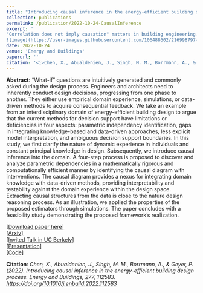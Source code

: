 ```yaml
---
title: "Introducing causal inference in the energy-efficient building design process"
collection: publications
permalink: /publication/2022-10-24-CausalInference
excerpt: '
"Correlation does not imply causation" matters in building engineering. A key step to construct data-driven methods from System 1 to System 2.
![image](https://user-images.githubusercontent.com/106488602/216998797-ed8c5609-d0df-4999-a83b-05530f3de1f6.png)'
date: 2022-10-24
venue: 'Energy and Buildings'
paperurl: ''
citation: '<i>Chen, X., Abualdenien, J., Singh, M. M., Borrmann, A., & Geyer, P. (2022). Introducing causal inference in the energy-efficient building design process. Energy and Buildings, 277, 112583. https://doi.org/10.1016/j.enbuild.2022.112583</i>'
---
```


**Abstract**: “What-if” questions are intuitively generated and commonly asked during the design process. Engineers and architects need to inherently conduct design decisions, progressing from one phase to another. They either use empirical domain experience, simulations, or data-driven methods to acquire consequential feedback. We take an example from an interdisciplinary domain of energy-efficient building design to argue that the current methods for decision support have limitations or deficiencies in four aspects: parametric independency identification, gaps in integrating knowledge-based and data-driven approaches, less explicit model interpretation, and ambiguous decision support boundaries. In this study, we first clarify the nature of dynamic experience in individuals and constant principal knowledge in design. Subsequently, we introduce causal inference into the domain. A four-step process is proposed to discover and analyze parametric dependencies in a mathematically rigorous and computationally efficient manner by identifying the causal diagram with interventions. The causal diagram provides a nexus for integrating domain knowledge with data-driven methods, providing interpretability and testability against the domain experience within the design space. Extracting causal structures from the data is close to the nature design reasoning process. As an illustration, we applied the properties of the proposed estimators through simulations. The paper concludes with a feasibility study demonstrating the proposed framework’s realization.



[[Download paper here]](https://www.sciencedirect.com/science/article/abs/pii/S037877882200754X)  <Br>
[[Arxiv]](https://arxiv.org/abs/2203.10115) <Br>
[[Invited Talk in UC Berkely]](https://www.youtube.com/watch?v=EH23VAZx8wU&t=2927s&ab_channel=XiaChen) <Br>
[[Presentation]](https://github.com/chenxiachan/chenxiachan.github.io/blob/master/files/Causality_Xia_26.10.2022.pdf)<Br>
[[Code]](https://github.com/chenxiachan/Causal-inference-in-building-design) <Br>


**Citation**:<i> Chen, X., Abualdenien, J., Singh, M. M., Borrmann, A., & Geyer, P. (2022). Introducing causal inference in the energy-efficient building design process. Energy and Buildings, 277, 112583. https://doi.org/10.1016/j.enbuild.2022.112583 </i>
